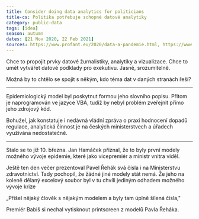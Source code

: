 ```yaml
---
title: Consider doing data analytics for politicians
title-cs: Politika potřebuje schopné datové analytiky
category: public-data
tags: [idea]
season: autumn
dates: [21 Nov 2020, 22 Feb 2021]
sources: https://www.profant.eu/2020/data-a-pandemie.html, https://www.seznamzpravy.cz/clanek/tajemny-muz-ktery-na-jare-zachranil-cesko-exreditel-ceske-pojistovny-124767
---
```


Chce to propojit prvky datové žurnalistiky, analytiky a vizualizace. Chce to umět vytvářet datové podklady pro exekutivu. Jasně, srozumitelně.

Možná by to chtělo se spojit s někým, kdo téma dat v daných stranách řeší?

---

Epidemiologický model byl poskytnut formou jeho slovního popisu. Přitom je naprogramován ve jazyce VBA, tudíž by nebyl problém zveřejnit přímo jeho zdrojový kód.

Bohužel, jak konstatuje i nedávná vládní zpráva o praxi hodnocení dopadů regulace, analytická činnost je na českých ministerstvech a úřadech využívána nedostatečně.

---

Stalo se to již 10. března. Jan Hamáček přiznal, že to byly první modely možného vývoje epidemie, které jako vicepremiér a ministr vnitra viděl.

Ještě ten den večer prezentoval Pavel Řehák svá čísla i na Ministerstvu zdravotnictví. Tady pochopil, že žádné jiné modely stát nemá. Že jeho na koleně dělaný excelový soubor byl v tu chvíli jediným odhadem možného vývoje krize

„Přišel nějaký člověk s nějakým modelem a byly tam úplně šílená čísla,"

Premiér Babiš si nechal vytisknout printscreen z modelů Pavla Řeháka.